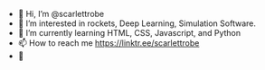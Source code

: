 - 👋 Hi, I’m @scarlettrobe
- 👀 I’m interested in rockets, Deep Learning, Simulation Software.
- 🌱 I’m currently learning HTML, CSS, Javascript, and Python
- 📫 How to reach me https://linktr.ee/scarlettrobe
- 🔰 
<!---
scarlettrobe/scarlettrobe is a ✨ special ✨ repository because its `README.md` (this file) appears on your GitHub profile.
You can click the Preview link to take a look at your changes.
--->

